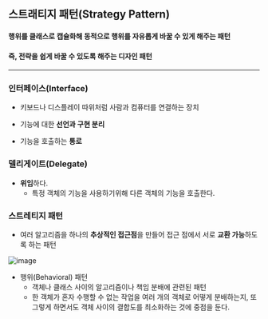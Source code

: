 ## 스트래티지 패턴(Strategy Pattern) 

#### 행위를 클래스로 캡슐화해 동적으로 행위를 자유롭게 바꿀 수 있게 해주는 패턴
#### 즉, 전략을 쉽게 바꿀 수 있도록 해주는 디자인 패턴

---

### 인터페이스(Interface)

 - 키보드나 디스플레이 따위처럼 사람과 컴퓨터를 연결하는 장치


 - 기능에 대한 **선언과 구현 분리**
 - 기능을 호출하는 **통로**

### 델리게이트(Delegate)

 - **위임**하다.
   + 특정 객체의 기능을 사용하기위해 다른 객체의 기능을 호출한다.

### 스트레티지 패턴

 - 여러 알고리즘을 하나의 **추상적인 접근점**을 만들어 접근 점에서 서로 **교환 가능**하도록 하는 패턴
 
![image](https://user-images.githubusercontent.com/50781066/209326708-5d39cc61-85e4-4d2f-a619-c990ef8cf1c7.png)

- 행위(Behavioral) 패턴
    + 객체나 클래스 사이의 알고리즘이나 책임 분배에 관련된 패턴
    + 한 객체가 혼자 수행할 수 없는 작업을 여러 개의 객체로 어떻게 분배하는지, 또 그렇게 하면서도 객체 사이의 결합도를 최소화하는 것에 중점을 둔다.